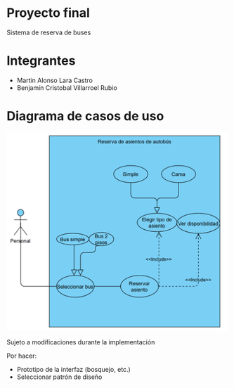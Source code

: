 # Proyecto final
Sistema de reserva de buses

# Integrantes
- Martin Alonso Lara Castro
- Benjamín Cristobal Villarroel Rubio

# Diagrama de casos de uso
![UCDiagram](UseCaseDiagramReserbus.png)

Sujeto a modificaciones durante la implementación

Por hacer:
- Prototipo de la interfaz (bosquejo, etc.)
- Seleccionar patrón de diseño

